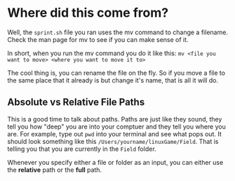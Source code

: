 # Where did this come from?

Well, the `sprint.sh` file you ran uses the mv command to change a filename. Check the man page for mv to see if you can make sense of it.

In short, when you run the mv command you do it like this:
`mv <file you want to move> <where you want to move it to>`

The cool thing is, you can rename the file on the fly. So if you move a file to the same place that it already is but change it's name, that is all it will do.

## Absolute vs Relative File Paths

This is a good time to talk about paths. Paths are just like they sound, they tell you how "deep" you are into your comptuer and they tell you where you are. For example, type out `pwd` into your terminal and see what pops out. It should look something like this `/Users/yourname/linuxGame/Field`. That is telling you that you are currently in the `Field` folder.

Whenever you specify either a file or folder as an input, you can either use the **relative** path or the **full** path. 

